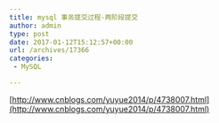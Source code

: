 ```yaml
---
title: mysql 事务提交过程-两阶段提交
author: admin
type: post
date: 2017-01-12T15:12:57+00:00
url: /archives/17366
categories:
 - MySQL

---
```

[http://www.cnblogs.com/yuyue2014/p/4738007.html](http://www.cnblogs.com/yuyue2014/p/4738007.html)